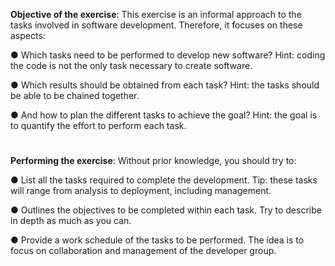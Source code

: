 **Objective of the exercise**: This exercise is an informal approach to the tasks involved in software development. Therefore, it focuses on these aspects:

● Which tasks need to be performed to develop new software? Hint: coding the code is not the only task necessary to create software.

● Which results should be obtained from each task? Hint: the tasks should be able to be chained together.

● And how to plan the different tasks to achieve the goal? Hint: the goal is to quantify the effort to perform each task.
#
**Performing the exercise**: Without prior knowledge, you should try to:

● List all the tasks required to complete the development. Tip: these tasks will range from analysis to deployment, including management.

● Outlines the objectives to be completed within each task. Try to describe in depth as much as you can.

● Provide a work schedule of the tasks to be performed. The idea is to focus on collaboration and management of the developer group.
